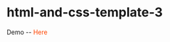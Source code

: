 # html-and-css-template-3
<p> Demo  --   <a href='https://adorable-sunflower-dd4348.netlify.app/' style='color:orangered; text-decoration:none;'>Here</a> </p>
